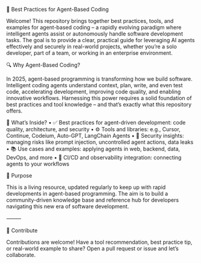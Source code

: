 🧠 Best Practices for Agent-Based Coding

Welcome! This repository brings together best practices, tools, and examples for agent-based coding – a rapidly evolving paradigm where intelligent agents assist or autonomously handle software development tasks. The goal is to provide a clear, practical guide for leveraging AI agents effectively and securely in real-world projects, whether you’re a solo developer, part of a team, or working in an enterprise environment.

🔍 Why Agent-Based Coding?

In 2025, agent-based programming is transforming how we build software. Intelligent coding agents understand context, plan, write, and even test code, accelerating development, improving code quality, and enabling innovative workflows. Harnessing this power requires a solid foundation of best practices and tool knowledge – and that’s exactly what this repository offers.

🎯 What’s Inside?
	•	✅ Best practices for agent-driven development: code quality, architecture, and security
	•	⚙️ Tools and libraries: e.g., Cursor, Continue, Codeium, Auto-GPT, LangChain Agents
	•	🔐 Security insights: managing risks like prompt injection, uncontrolled agent actions, data leaks
	•	📚 Use cases and examples: applying agents in web, backend, data, DevOps, and more
	•	🔄 CI/CD and observability integration: connecting agents to your workflows

🚀 Purpose

This is a living resource, updated regularly to keep up with rapid developments in agent-based programming. The aim is to build a community-driven knowledge base and reference hub for developers navigating this new era of software development.

⸻

📢 Contribute

Contributions are welcome! Have a tool recommendation, best practice tip, or real-world example to share? Open a pull request or issue and let’s collaborate.

